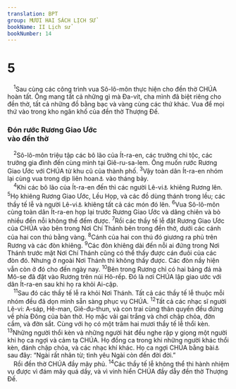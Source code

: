 ```yaml
---
translation: BPT
group: MƯƠI HAI SÁCH LỊCH SỬ
bookName: II Lịch sử 
bookNumber: 14
---
```


<div class="title"><h1>5</h1></div>
<span class="verse 2su_5_1"> <sup>1</sup>Sau cùng các công trình vua Sô-lô-môn thực hiện cho đền thờ CHÚA hoàn tất. Ông mang tất cả những gì mà Đa-vít, cha mình đã biệt riêng cho đền thờ, tất cả những đồ bằng bạc và vàng cùng các thứ khác. Vua để mọi thứ vào trong kho ngân khố của đền thờ Thượng Đế.<br/></span>
<div class="title"><h3>Đón rước Rương Giao Ước<br/>vào đền thờ</h3></div>
<span class="verse 2su_5_2"> <sup>2</sup>Sô-lô-môn triệu tập các bô lão của Ít-ra-en, các trưởng chi tộc, các trưởng gia đình đến cùng mình tại Giê-ru-sa-lem. Ông muốn rước Rương Giao Ước với CHÚA từ khu cũ của thành phố.</span>
<span class="verse 2su_5_3"><sup>3</sup>Vậy toàn dân Ít-ra-en nhóm lại cùng vua trong dịp liên hoan<a data-toggle="tooltip" data-placement="bottom" title="Đây là Lễ Chòi Lá. Xem “Lễ Chòi Lá” trong Bảng Giải Thích Từ Ngữ.">⚓</a> vào tháng bảy.<br/></span>
<span class="verse 2su_5_4"> <sup>4</sup>Khi các bô lão của Ít-ra-en đến thì các người Lê-vi<a data-toggle="tooltip" data-placement="bottom" title="Hay “các thầy tế lễ thuộc chi tộc Lê-vi.”">⚓</a> khiêng Rương lên.</span>
<span class="verse 2su_5_5"><sup>5</sup>Họ khiêng Rương Giao Ước, Lều Họp, và các đồ dùng thánh trong lều; các thầy tế lễ và người Lê-vi<a data-toggle="tooltip" data-placement="bottom" title="Hay “các thầy tế lễ thuộc chi tộc Lê-vi.”">⚓</a> khiêng tất cả các món đó lên.</span>
<span class="verse 2su_5_6"><sup>6</sup>Vua Sô-lô-môn cùng toàn dân Ít-ra-en họp lại trước Rương Giao Ước và dâng chiên và bò nhiều đến nỗi không thể đếm được.</span>
<span class="verse 2su_5_7"><sup>7</sup>Rồi các thầy tế lễ đặt Rương Giao Ước của CHÚA vào bên trong Nơi Chí Thánh bên trong đền thờ, dưới các cánh của hai con thú bằng vàng.</span>
<span class="verse 2su_5_8"><sup>8</sup>Cánh của hai con thú đó giương ra phủ trên Rương và các đòn khiêng.</span>
<span class="verse 2su_5_9"><sup>9</sup>Các đòn khiêng dài đến nỗi ai đứng trong Nơi Thánh trước mặt Nơi Chí Thánh cũng có thể thấy được cán đuôi của các đòn đó. Nhưng ở ngoài Nơi Thánh thì không thấy được. Các đòn nầy hiện vẫn còn ở đó cho đến ngày nay.</span>
<span class="verse 2su_5_10"><sup>10</sup>Bên trong Rương chỉ có hai bảng đá mà Mô-se đã đặt vào Rương trên núi Hô-rếp. Đó là nơi CHÚA lập giao ước với dân Ít-ra-en sau khi họ ra khỏi Ai-cập.<br/></span>
<span class="verse 2su_5_11"> <sup>11</sup>Sau đó các thầy tế lễ ra khỏi Nơi Thánh. Tất cả các thầy tế lễ thuộc mỗi nhóm đều đã dọn mình sẵn sàng phục vụ CHÚA.</span>
<span class="verse 2su_5_12"><sup>12</sup>Tất cả các nhạc sĩ người Lê-vi: A-sáp, Hê-man, Giê-đu-thun, và con trai cùng thân quyến đều đứng về phía Đông của bàn thờ. Họ mặc vải gai trắng và chơi chập chỏa, đờn cầm, và đờn sắt. Cùng với họ có một trăm hai mươi thầy tế lễ thổi kèn.</span>
<span class="verse 2su_5_13"><sup>13</sup>Những người thổi kèn và những người hát đều nghe rập y giọng một người khi họ ca ngợi và cảm tạ CHÚA. Họ đồng ca trong khi những người khác thổi kèn, đánh chập chỏa, và các nhạc khí khác. Họ ca ngợi CHÚA bằng bài<a data-toggle="tooltip" data-placement="bottom" title="Hay “Họ hát bài Ha-lên và …” Xem Thi 111-118 và 136.">⚓</a> sau đây: “Ngài rất nhân từ; tình yêu Ngài còn đến đời đời.”<br/> Rồi đền thờ CHÚA đầy mây phủ.</span>
<span class="verse 2su_5_14"><sup>14</sup>Các thầy tế lễ không thể thi hành nhiệm vụ được vì đám mây quá dầy, và vì vinh hiển CHÚA đầy dẫy đền thờ Thượng Đế.<br/></span>
